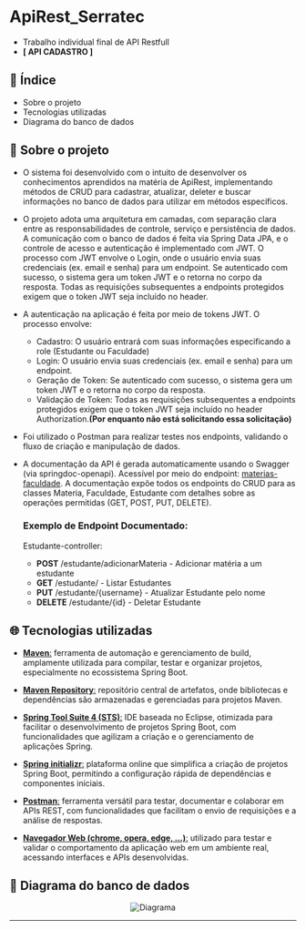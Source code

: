 # ApiRest_Serratec

* Trabalho individual final de API Restfull
* **[ API CADASTRO ]**

## 📑 Índice

* Sobre o projeto
* Tecnologias utilizadas
* Diagrama do banco de dados

## 📁 Sobre o projeto

- O sistema foi desenvolvido com o intuito de desenvolver os conhecimentos aprendidos na matéria de ApiRest, implementando métodos de CRUD para cadastrar, atualizar, deleter e buscar informações no banco de dados para utilizar em métodos específicos.
  
- O projeto adota uma arquitetura em camadas, com separação clara entre as responsabilidades de controle, serviço e persistência de dados. A comunicação com o banco de dados é feita via Spring Data JPA, e o controle de acesso e autenticação é implementado com JWT. O processo com JWT envolve o Login, onde o usuário envia suas credenciais (ex. email e senha) para um endpoint.  Se autenticado com sucesso, o sistema gera um token JWT e o retorna no corpo da resposta. Todas as requisições subsequentes a endpoints protegidos exigem que o token JWT seja incluído no header.

- A autenticação na aplicação é feita por meio de tokens JWT. O processo envolve:
  - Cadastro: O usuário entrará com suas informações especificando a role (Estudante ou Faculdade)
  - Login: O usuário envia suas credenciais (ex. email e senha) para um endpoint.
  - Geração de Token: Se autenticado com sucesso, o sistema gera um token JWT e o retorna no corpo da resposta.
  - Validação de Token: Todas as requisições subsequentes a endpoints protegidos exigem que o token JWT seja incluído no header Authorization.**(Por enquanto não está solicitando essa solicitação)**

- Foi utilizado o Postman para realizar testes nos endpoints, validando o fluxo de criação e manipulação de dados.

- A documentação da API é gerada automaticamente usando o Swagger (via springdoc-openapi). Acessível por meio do endpoint: [materias-faculdade]([http://localhost:8000/gp1-api/swagger-ui/index.html](http://localhost:8000/materiasfaculdade/swagger-ui/index.html)). A documentação expõe todos os endpoints do CRUD para as classes Materia, Faculdade, Estudante com detalhes sobre as operações permitidas (GET, POST, PUT, DELETE).

  ### Exemplo de Endpoint Documentado:

  Estudante-controller:
  
  - **POST** /estudante/adicionarMateria - Adicionar matéria a um estudante
  - **GET** /estudante/ - Listar Estudantes
  - **PUT** /estudante/{username} - Atualizar Estudante pelo nome
  - **DELETE** /estudante/{id} - Deletar Estudante
 
    
## 🌐 Tecnologias utilizadas

- [**Maven**:](https://maven.apache.org/)  ferramenta de automação e gerenciamento de build, amplamente utilizada para compilar, testar e organizar projetos, especialmente no ecossistema Spring Boot.
  
- [**Maven Repository**:](https://mvnrepository.com/) repositório central de artefatos, onde bibliotecas e dependências são armazenadas e gerenciadas para projetos Maven.
  
- [**Spring Tool Suite 4 (STS)**:](https://spring.io/tools) IDE baseada no Eclipse, otimizada para facilitar o desenvolvimento de projetos Spring Boot, com funcionalidades que agilizam a criação e o gerenciamento de aplicações Spring.
  
- [**Spring initializr**:](https://start.spring.io/) plataforma online que simplifica a criação de projetos Spring Boot, permitindo a configuração rápida de dependências e componentes iniciais.
  
- [**Postman**:](https://www.postman.com/) ferramenta versátil para testar, documentar e colaborar em APIs REST, com funcionalidades que facilitam o envio de requisições e a análise de respostas.
  
- [**Navegador Web (chrome, opera, edge, ...)**:](https://www.google.pt/intl/pt-PT/chrome/?brand=OZZY&ds_kid=43700080663033655&gad_source=1&gclid=Cj0KCQjw4Oe4BhCcARIsADQ0csl8-GMCaOUfHHPMtjSLtPewrsEcGB6gNSERLbPHeIxSPeOPwYR6sWgaAhUPEALw_wcB&gclsrc=aw.ds) utilizado para testar e validar o comportamento da aplicação web em um ambiente real, acessando interfaces e APIs desenvolvidas.

## 🔁 Diagrama do banco de dados

<p align="center">
  <img src="https://github.com/user-attachments/assets/2dcb2f21-fb23-43a0-a1d0-7b2f56fa9e8e" alt="Diagrama"/>
</p>

_____________________________________________________________________________________________________________________________________________________________________________________________________________________________________________________________
